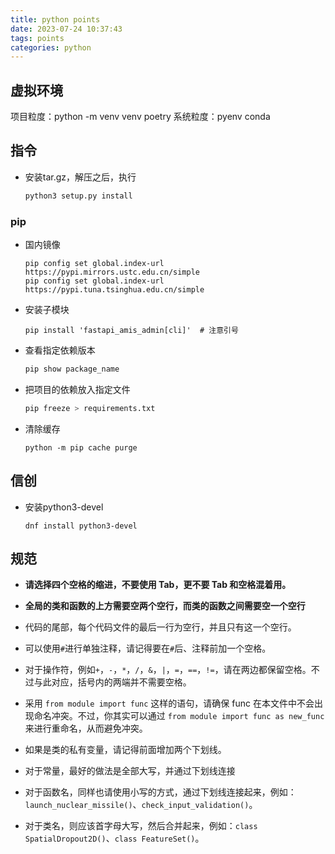 ```yaml
---
title: python points
date: 2023-07-24 10:37:43
tags: points
categories: python
---
```




## 虚拟环境

项目粒度：python -m venv venv
        			poetry
系统粒度：pyenv
        			conda

## 指令

- 安装tar.gz，解压之后，执行

  ```python
  python3 setup.py install
  ```

### pip

- 国内镜像

  ```
  pip config set global.index-url https://pypi.mirrors.ustc.edu.cn/simple
  pip config set global.index-url https://pypi.tuna.tsinghua.edu.cn/simple
  ```

  

- 安装子模块

  ```shell
  pip install 'fastapi_amis_admin[cli]'  # 注意引号
  ```
  
  
  
- 查看指定依赖版本

  ```python
  pip show package_name
  ```


- 把项目的依赖放入指定文件

  ```python
  pip freeze > requirements.txt
  ```

- 清除缓存

  ```shell
  python -m pip cache purge
  ```

  

## 信创

- 安装python3-devel

  ```shell
  dnf install python3-devel
  ```



## 规范

- **请选择四个空格的缩进，不要使用 Tab，更不要 Tab 和空格混着用。**
- **全局的类和函数的上方需要空两个空行，而类的函数之间需要空一个空行**
- 代码的尾部，每个代码文件的最后一行为空行，并且只有这一个空行。
- 可以使用`#`进行单独注释，请记得要在`#`后、注释前加一个空格。

- 对于操作符，例如`+`，`-`，`*`，`/`，`&`，`|`，`=`，`==`，`!=`，请在两边都保留空格。不过与此对应，括号内的两端并不需要空格。
- 采用 `from module import func` 这样的语句，请确保 func 在本文件中不会出现命名冲突。不过，你其实可以通过 `from module import func as new_func` 来进行重命名，从而避免冲突。
- 如果是类的私有变量，请记得前面增加两个下划线。
- 对于常量，最好的做法是全部大写，并通过下划线连接
- 对于函数名，同样也请使用小写的方式，通过下划线连接起来，例如：`launch_nuclear_missile()`、`check_input_validation()`。

- 对于类名，则应该首字母大写，然后合并起来，例如：`class SpatialDropout2D()`、`class FeatureSet()`。

